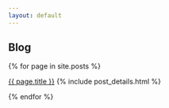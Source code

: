 ```yaml
---
layout: default
---
```

<article class='container'>
<div class='row'>
<div class='col-md-offset-2 col-md-8'>
<h1>Blog</h1>

{% for page in site.posts %}

<a class='h3' href='{{ site.baseurl }}{{ page.url }}'>{{ page.title }}</a>
{% include post_details.html %}

{% endfor %}
</div>
</div>
</article>
